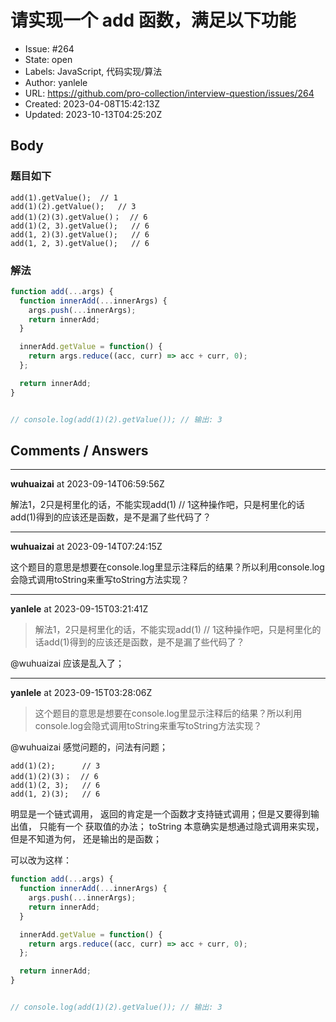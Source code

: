 # 请实现一个 add 函数，满足以下功能

- Issue: #264
- State: open
- Labels: JavaScript, 代码实现/算法
- Author: yanlele
- URL: https://github.com/pro-collection/interview-question/issues/264
- Created: 2023-04-08T15:42:13Z
- Updated: 2023-10-13T04:25:20Z

## Body

### 题目如下

```
add(1).getValue(); 	// 1
add(1)(2).getValue();  	// 3
add(1)(2)(3).getValue()；  // 6
add(1)(2, 3).getValue();   // 6
add(1, 2)(3).getValue();   // 6
add(1, 2, 3).getValue();   // 6
```

### 解法


```js
function add(...args) {
  function innerAdd(...innerArgs) {
    args.push(...innerArgs);
    return innerAdd;
  }

  innerAdd.getValue = function() {
    return args.reduce((acc, curr) => acc + curr, 0);
  };

  return innerAdd;
}


// console.log(add(1)(2).getValue()); // 输出: 3
```



## Comments / Answers

---

**wuhuaizai** at 2023-09-14T06:59:56Z

解法1，2只是柯里化的话，不能实现add(1) // 1这种操作吧，只是柯里化的话add(1)得到的应该还是函数，是不是漏了些代码了？

---

**wuhuaizai** at 2023-09-14T07:24:15Z

这个题目的意思是想要在console.log里显示注释后的结果？所以利用console.log会隐式调用toString来重写toString方法实现？

---

**yanlele** at 2023-09-15T03:21:41Z

> 解法1，2只是柯里化的话，不能实现add(1) // 1这种操作吧，只是柯里化的话add(1)得到的应该还是函数，是不是漏了些代码了？

@wuhuaizai 应该是乱入了；

---

**yanlele** at 2023-09-15T03:28:06Z

> 这个题目的意思是想要在console.log里显示注释后的结果？所以利用console.log会隐式调用toString来重写toString方法实现？

@wuhuaizai 感觉问题的，问法有问题；

```
add(1)(2);  	// 3
add(1)(2)(3)；  // 6
add(1)(2, 3);   // 6
add(1, 2)(3);   // 6
```

明显是一个链式调用， 返回的肯定是一个函数才支持链式调用；但是又要得到输出值， 只能有一个 获取值的办法； toString 本意确实是想通过隐式调用来实现， 但是不知道为何， 还是输出的是函数；


可以改为这样：
```js
function add(...args) {
  function innerAdd(...innerArgs) {
    args.push(...innerArgs);
    return innerAdd;
  }

  innerAdd.getValue = function() {
    return args.reduce((acc, curr) => acc + curr, 0);
  };

  return innerAdd;
}


// console.log(add(1)(2).getValue()); // 输出: 3
```
